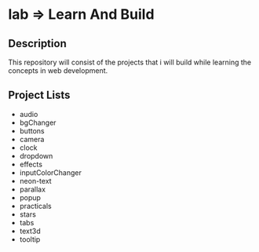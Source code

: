 # lab => Learn And Build 

## Description

This repository will consist of the projects that i will build while learning the concepts in web development.

## Project Lists

- audio
- bgChanger
- buttons
- camera
- clock
- dropdown
- effects
- inputColorChanger
- neon-text
- parallax
- popup
- practicals
- stars
- tabs
- text3d
- tooltip

